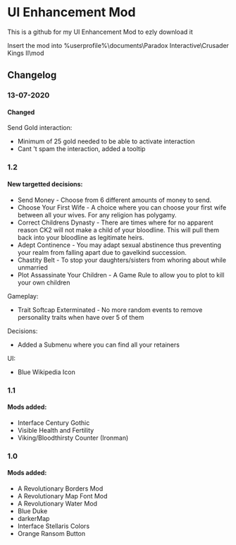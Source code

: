 # UI Enhancement Mod

This is a github for my UI Enhancement Mod to ezly download it

Insert the mod into %userprofile%\documents\Paradox Interactive\Crusader Kings II\mod

## Changelog

### 13-07-2020
#### Changed
Send Gold interaction: 
- Minimum of 25 gold needed to be able to activate interaction
- Cant 't spam the interaction, added a tooltip
	
### 1.2 ###
#### New targetted decisions:
 - Send Money - Choose from 6 different amounts of money to send.
 - Choose Your First Wife - A choice where you can choose your first wife between all your wives. For any religion has polygamy.
 - Correct Childrens Dynasty - There are times where for no apparent reason CK2 will not make a child of your bloodline. This will pull them back into your bloodline as legitimate heirs.
 - Adept Continence - You may adapt sexual abstinence thus preventing your realm from falling apart due to gavelkind succession.
 - Chastity Belt - To stop your daughters/sisters from whoring about while unmarried
 - Plot Assassinate Your Children - A Game Rule to allow you to plot to kill your own children

Gameplay:
 - Trait Softcap Exterminated - No more random events to remove personality traits when have over 5 of them
	
Decisions:
 - Added a Submenu where you can find all your retainers

UI:
 - Blue Wikipedia Icon

### 1.1 ###
#### Mods added:
 - Interface Century Gothic
 - Visible Health and Fertility
 - Viking/Bloodthirsty Counter (Ironman)

### 1.0 ###
#### Mods added:
 - A Revolutionary Borders Mod
 - A Revolutionary Map Font Mod
 - A Revolutionary Water Mod
 - Blue Duke
 - darkerMap
 - Interface Stellaris Colors
 - Orange Ransom Button	
